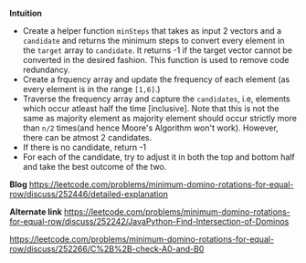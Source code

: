 **Intuition**
* Create a helper function `minSteps` that takes as input 2 vectors and a `candidate` and returns the minimum steps to convert every element in the `target` array to `candidate`. It returns -1 if the target vector cannot be converted in the desired fashion. This function is used to remove code redundancy.
* Create a frquency array and update the frequency of each element (as every element is in the range `[1,6]`.)
* Traverse the frequency array and capture the `candidates`, i.e, elements which occur atleast half the time [inclusive]. Note that this is not the same as majority element as majority element should occur strictly more than `n/2` times(and hence Moore's Algorithm won't work). However, there can be atmost 2 candidates.
* If there is no candidate, return -1
* For each of the candidate, try to adjust it in both the top and bottom half and take the best outcome of the two.


**Blog**   https://leetcode.com/problems/minimum-domino-rotations-for-equal-row/discuss/252446/detailed-explanation

**Alternate link**   https://leetcode.com/problems/minimum-domino-rotations-for-equal-row/discuss/252242/JavaPython-Find-Intersection-of-Dominos

https://leetcode.com/problems/minimum-domino-rotations-for-equal-row/discuss/252266/C%2B%2B-check-A0-and-B0
